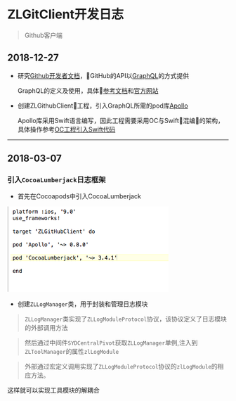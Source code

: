# ZLGitClient开发日志

> Github客户端

## 2018-12-27

- 研究[Github开发者文档][1]，GitHub的API以[GraphQL][2]的方式提供
  
  GraphQL的定义及使用，具体[参考文档][3]和[官方网站][4]

- 创建ZLGithubClient工程，引入GraphQL所需的pod库[Apollo][5]
  
  Apollo库采用Swift语言编写，因此工程需要采用OC与Swift混编的架构，具体操作参考[OC工程引入Swift代码][6]

----

## 2018-03-07

### 引入`CocoaLumberjack`日志框架

- 首先在Cocoapods中引入CocoaLumberjack

![Cocoapods 引入日志模块][7]

- 创建`ZLLogManager`类，用于封装和管理日志模块

> `ZLLogManager`类实现了`ZLLogModuleProtocol`协议，该协议定义了日志模块的外部调用方法

> 然后通过中间件`SYDCentralPivot`获取`ZLLogManager`单例,注入到`ZLToolManager`的属性`zlLogModule`

> 外部通过宏定义调用实现了`ZLLogModuleProtocol`协议的`zlLogModule`的相应方法。

这样就可以实现工具模块的解耦合







[1]: https://developer.github.com
[2]: https://developer.github.com/v4/explorer/
[3]: https://segmentfault.com/a/1190000014131950
[4]: http://graphql.cn
[5]: https://github.com/apollographql/apollo-ios
[6]: ../../iOS/Swift/Swift与OC混编/OC工程引入Swift代码.md
[7]: pic/引入日志模块.png